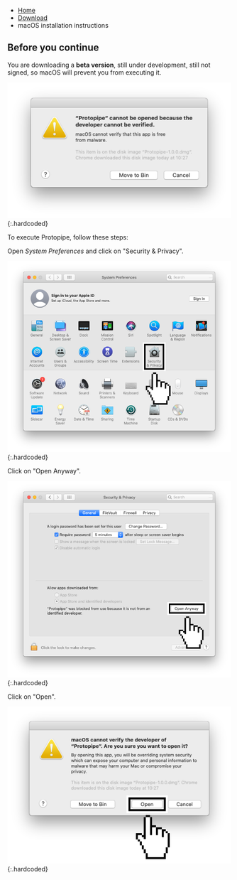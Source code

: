 <ul class="breadcrumb">
    <li><a href="">Home</a></li>
    <li><a href="download">Download</a></li>
    <li>macOS installation instructions</li>
</ul>

## Before you continue

You are downloading a **beta version**, still under development, still not signed, so macOS will prevent you from executing it.

![macOS warning](assets/img/macOS_instructions/1.png){:.hardcoded}

To execute Protopipe, follow these steps:

Open *System Preferences* and click on "Security & Privacy".

![Click on "Security & Privacy"](assets/img/macOS_instructions/2.png){:.hardcoded}

Click on "Open Anyway".

![Click on "Open Anyway"](assets/img/macOS_instructions/3.png){:.hardcoded}

Click on "Open".

![Click on "Open"](assets/img/macOS_instructions/4.png){:.hardcoded}
